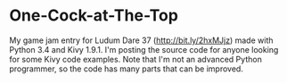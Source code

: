 # One-Cock-at-The-Top
My game jam entry for Ludum Dare 37 (http://bit.ly/2hxMJjz) made with Python 3.4 and Kivy 1.9.1. I'm posting the source code for anyone looking for some Kivy code examples. Note that I'm not an advanced Python programmer, so the code has many parts that can be improved.
